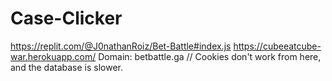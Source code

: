 # Case-Clicker
https://replit.com/@J0nathanRoiz/Bet-Battle#index.js
https://cubeeatcube-war.herokuapp.com/ Domain: betbattle.ga // Cookies don't work from here, and the database is slower.
